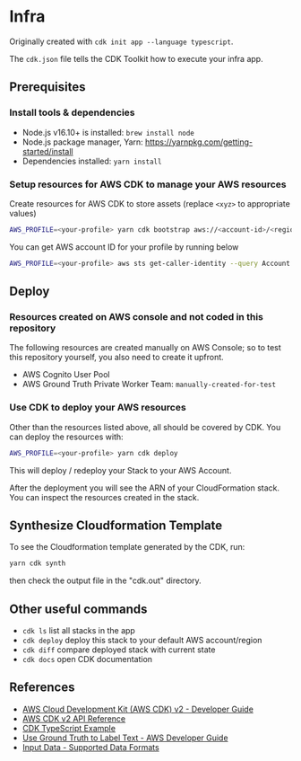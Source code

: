 # Infra

Originally created with `cdk init app --language typescript`.

The `cdk.json` file tells the CDK Toolkit how to execute your infra app.

## Prerequisites

### Install tools & dependencies

* Node.js v16.10+ is installed: `brew install node`
* Node.js package manager, Yarn: https://yarnpkg.com/getting-started/install
* Dependencies installed: `yarn install`

### Setup resources for AWS CDK to manage your AWS resources

Create resources for AWS CDK to store assets (replace `<xyz>` to appropriate values)

```sh
AWS_PROFILE=<your-profile> yarn cdk bootstrap aws://<account-id>/<region>
```

You can get AWS account ID for your profile by running below

```sh
AWS_PROFILE=<your-profile> aws sts get-caller-identity --query Account --output text
```

## Deploy

### Resources created on AWS console and not coded in this repository

The following resources are created manually on AWS Console; so to test this repository
yourself, you also need to create it upfront.

* AWS Cognito User Pool
* AWS Ground Truth Private Worker Team: `manually-created-for-test`

### Use CDK to deploy your AWS resources

Other than the resources listed above, all should be covered by CDK.
You can deploy the resources with:

```sh
AWS_PROFILE=<your-profile> yarn cdk deploy
```

This will deploy / redeploy your Stack to your AWS Account.

After the deployment you will see the ARN of your CloudFormation stack.
You can inspect the resources created in the stack.

## Synthesize Cloudformation Template

To see the Cloudformation template generated by the CDK, run:

```sh
yarn cdk synth
```

then check the output file in the "cdk.out" directory.

## Other useful commands

* `cdk ls`          list all stacks in the app
* `cdk deploy`      deploy this stack to your default AWS account/region
* `cdk diff`        compare deployed stack with current state
* `cdk docs`        open CDK documentation

## References

* [AWS Cloud Development Kit (AWS CDK) v2 - Developer Guide](https://docs.aws.amazon.com/cdk/v2/guide/home.html)
* [AWS CDK v2 API Reference](https://docs.aws.amazon.com/cdk/api/v2/docs/aws-construct-library.html)
* [CDK TypeScript Example](https://github.com/aws-samples/aws-cdk-examples/tree/0342729d5fb380064146a8bb38531fcc00ae6972/typescript)
* [Use Ground Truth to Label Text - AWS Developer Guide](https://docs.aws.amazon.com/sagemaker/latest/dg/sms-label-text.html)
* [Input Data - Supported Data Formats](https://docs.aws.amazon.com/sagemaker/latest/dg/sms-supported-data-formats.html)

